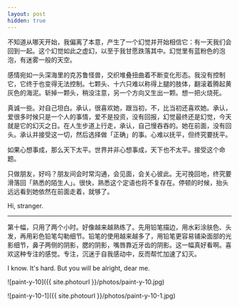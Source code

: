 ```yaml
---
layout: post
hidden: true
---
```


不知道从哪天开始，我偏离了本意，产生了一个幻觉并开始相信它：有一天我们会回到一起。这个幻觉如此之虚幻，以至于我甘愿跌落其中。幻觉里有蓝粉色的泡泡，有迷雾一般的天空。

感情宛如一头深海里的克苏鲁怪兽，交织堆叠扭曲着不断变化形态。我没有控制它，它终于也变得无法控制。七颗头、十六只难以称得上腿的肢体，翻滚着腾起黄灰色的海泥。斩掉一颗头，稍没注意，另一个方向又生出一颗。想一把火烧死。

真诚一些。对自己坦白。承认，很喜欢她，跟当初，不，比当初还喜欢她。承认，爱很多时候只是一个人的事情，爱不是投资，没有回报，幻觉最终还是幻觉，今天就是它的幻灭之日。在人生步道上行走，承认，自己慢吞吞的。她在前面，没有回头。承认并接受这一切，然后选择做「正确」的事。心难以抚平，但终究要抚平。

如果心想事成，那么天下太平。世界并非心想事成，天下也不太平。接受这个命题。

只做朋友，好吗？朋友间会时常沟通，会见面，会关心彼此。无可挽回地，终究要滑落回「熟悉的陌生人」。很快，熟悉这个定语也将不复存在。停顿的时候，抬头远远看到她依然在前面走着，就够了。

Hi, stranger. 

***

第十幅，只用了两个小时。好像越来越熟练了。先用铅笔描边，用水彩涂肤色、头发，再用彩色铅笔勾勒细节。铅笔的使用越来越多了，用铅笔更容易铺染面部的光影细节，鼻子两侧的阴影，腮的阴影，嘴唇靠近牙齿的阴影。这一幅真好看啊。喜欢这种专注的感觉。专注，沉迷于自我感动中，反而帮忙加速了幻灭。

I know. It's hard. But you will be alright, dear me.

![paint-y-10]({{ site.photourl }}/photos/paint-y-10.jpg)

![paint-y-10-1]({{ site.photourl }}/photos/paint-y-10-1.jpg)